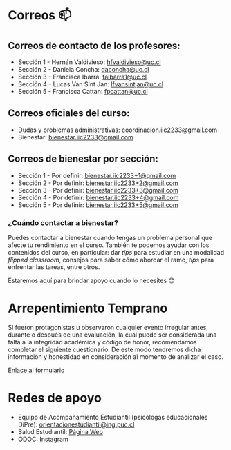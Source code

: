 # Correos 📫

## Correos de contacto de los profesores:

* Sección 1 - Hernán Valdivieso: [hfvaldivieso@uc.cl](mailto:hfvaldivieso@uc.cl) 
* Sección 2 - Daniela Concha: [daconcha@uc.cl](mailto:daconcha@uc.cl) 
* Sección 3 - Francisca Ibarra: [faibarra1@uc.cl](mailto:faibarra1@uc.cl)
* Sección 4 - Lucas Van Sint Jan: [lfvansintjan@uc.cl](mailto:lfvansintjan@uc.cl )
* Sección 5 - Francisca Cattan: [fpcattan@uc.cl](mailto:fpcattan@uc.cl)


## Correos oficiales del curso:

* Dudas y problemas administrativas: [coordinacion.iic2233@gmail.com](mailto:iic2233@gmail.com)
* Bienestar: [bienestar.iic2233@gmail.com](mailto:bienestar.iic2233@gmail.com)


## Correos de bienestar por sección:

* Sección 1 - Por definir: [bienestar.iic2233+1@gmail.com](mailto:bienestar.iic2233+1@gmail.com)
* Sección 2 - Por definir: [bienestar.iic2233+2@gmail.com](mailto:bienestar.iic2233+2@gmail.com)
* Sección 3 - Por definir: [bienestar.iic2233+3@gmail.com](mailto:bienestar.iic2233+3@gmail.com)
* Sección 4 - Por definir: [bienestar.iic2233+4@gmail.com](mailto:bienestar.iic2233+4@gmail.com)
* Sección 5 - Por definir: [bienestar.iic2233+5@gmail.com](mailto:bienestar.iic2233+5@gmail.com)

### ¿Cuándo contactar a bienestar?

Puedes contactar a bienestar cuando tengas un problema personal que afecte tu rendimiento en el curso. También te podemos ayudar con los contenidos del curso, en particular: dar _tips_ para estudiar en una modalidad _flipped classroom_,  consejos para saber cómo abordar el ramo, _tips_ para enfrentar las tareas, entre otros.

Estaremos aquí para brindar apoyo cuando lo necesites 😊


# Arrepentimiento Temprano

Si fueron protagonistas u observaron  cualquier evento irregular antes, durante o después de una evaluación, la cual puede ser considerada una falta a la integridad académica y código de honor, recomendamos completar el siguiente cuestionario. De este modo tendremos dicha información y honestidad en consideración al momento de analizar el caso.

[Enlace al formulario](https://forms.gle/wzncMJpBLGX6XAas6)


# Redes de apoyo

* Equipo de Acompañamiento Estudiantil (psicólogas educacionales DiPre): [orientacionestudiantil@ing.puc.cl](mailto:orientacionestudiantil@ing.puc.cl) 
* Salud Estudiantil: [Página Web](http://apoyo.saludestudiantil.uc.cl/)
* ODOC: [Instagram](https://www.instagram.com/odoc_ing_uc/)